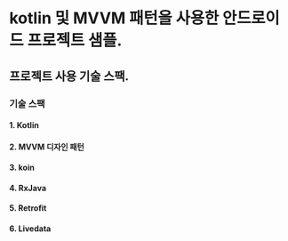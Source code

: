 # kotlin 및 MVVM 패턴을 사용한 안드로이드 프로젝트 샘플.

## 프로젝트 사용 기술 스팩.

### 기술 스팩
#### 1. Kotlin
#### 2. MVVM 디자인 패턴
#### 3. koin
#### 4. RxJava
#### 5. Retrofit
#### 6. Livedata
